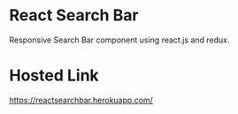 # React Search Bar
Responsive Search Bar component using react.js and redux.

# Hosted Link
https://reactsearchbar.herokuapp.com/

